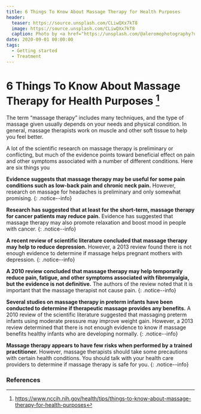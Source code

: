 ```yaml
---
title: 6 Things To Know About Massage Therapy for Health Purposes
header:
  teaser: https://source.unsplash.com/CLiwQXx7kT8
  image: https://source.unsplash.com/CLiwQXx7kT8
  caption: Photo by <a href="https://unsplash.com/@aleromophotography?utm_source=unsplash&amp;utm_medium=referral&amp;utm_content=creditCopyText">Ale Romo Photography</a> on <a href="https://unsplash.com/s/photos/mathew-schwartz?utm_source=unsplash&amp;utm_medium=referral&amp;utm_content=creditCopyText">Unsplash</a> 
date: 2020-09-01 00:00:00
tags: 
  - Getting started
  - Treatment
---
```


# 6 Things To Know About Massage Therapy for Health Purposes [^1]
The term “massage therapy” includes many techniques, and the type of massage given usually depends on your needs and physical condition. In general, massage therapists work on muscle and other soft tissue to help you feel better.

A lot of the scientific research on massage therapy is preliminary or conflicting, but much of the evidence points toward beneficial effect on pain and other symptoms associated with a number of different conditions. Here are six things you

**Evidence suggests that massage therapy may be useful for some pain conditions such as low-back pain and chronic neck pain.** However, research on massage for headaches is preliminary and only somewhat promising.
{: .notice--info}

**Research has suggested that at least for the short-term, massage therapy for cancer patients may reduce pain.** Evidence has suggested that massage therapy may also promote relaxation and boost mood in people with cancer.
{: .notice--info}

**A recent review of scientific literature concluded that massage therapy may help to reduce depression.** However, a 2013 review found there is not enough evidence to determine if massage helps pregnant mothers with depression.
{: .notice--info}

**A 2010 review concluded that massage therapy may help temporarily reduce pain, fatigue, and other symptoms associated with fibromyalgia, but the evidence is not definitive.** The authors of the review noted that it is important that the massage therapist not cause pain.
{: .notice--info}

**Several studies on massage therapy in preterm infants have been conducted to determine if therapeutic massage provides any benefits.** A 2010 review of the scientific literature suggested that massaging preterm infants using moderate pressure may improve weight gain. However, a 2013 review determined that there is not enough evidence to know if massage benefits healthy infants who are developing normally.
{: .notice--info}

**Massage therapy appears to have few risks when performed by a trained practitioner.** However, massage therapists should take some precautions with certain health conditions. You should talk with your health care providers to determine if massage therapy is safe for you.
{: .notice--info}

### References
[^1]: https://www.nccih.nih.gov/health/tips/things-to-know-about-massage-therapy-for-health-purposes
